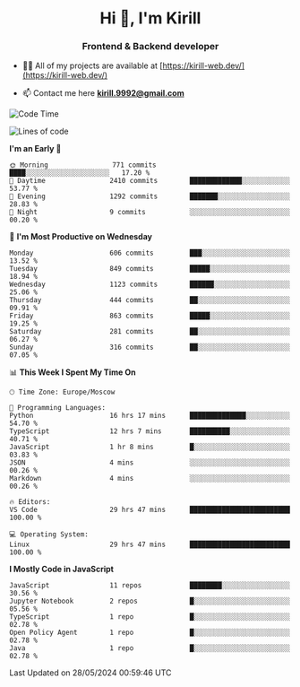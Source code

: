 <h1 align="center">Hi 👋, I'm Kirill</h1>
<h3 align="center">Frontend & Backend developer</h3>

- 👨‍💻 All of my projects are available at [https://kirill-web.dev/](https://kirill-web.dev/)

- 📫 Contact me here **kirill.9992@gmail.com**











<!--START_SECTION:waka-->
![Code Time](http://img.shields.io/badge/Code%20Time-1%2C823%20hrs%2040%20mins-blue)

![Lines of code](https://img.shields.io/badge/From%20Hello%20World%20I%27ve%20Written-4.5%20million%20lines%20of%20code-blue)

**I'm an Early 🐤** 

```text
🌞 Morning                771 commits         ████░░░░░░░░░░░░░░░░░░░░░   17.20 % 
🌆 Daytime                2410 commits        █████████████░░░░░░░░░░░░   53.77 % 
🌃 Evening                1292 commits        ███████░░░░░░░░░░░░░░░░░░   28.83 % 
🌙 Night                  9 commits           ░░░░░░░░░░░░░░░░░░░░░░░░░   00.20 % 
```
📅 **I'm Most Productive on Wednesday** 

```text
Monday                   606 commits         ███░░░░░░░░░░░░░░░░░░░░░░   13.52 % 
Tuesday                  849 commits         █████░░░░░░░░░░░░░░░░░░░░   18.94 % 
Wednesday                1123 commits        ██████░░░░░░░░░░░░░░░░░░░   25.06 % 
Thursday                 444 commits         ██░░░░░░░░░░░░░░░░░░░░░░░   09.91 % 
Friday                   863 commits         █████░░░░░░░░░░░░░░░░░░░░   19.25 % 
Saturday                 281 commits         ██░░░░░░░░░░░░░░░░░░░░░░░   06.27 % 
Sunday                   316 commits         ██░░░░░░░░░░░░░░░░░░░░░░░   07.05 % 
```


📊 **This Week I Spent My Time On** 

```text
🕑︎ Time Zone: Europe/Moscow

💬 Programming Languages: 
Python                   16 hrs 17 mins      ██████████████░░░░░░░░░░░   54.70 % 
TypeScript               12 hrs 7 mins       ██████████░░░░░░░░░░░░░░░   40.71 % 
JavaScript               1 hr 8 mins         █░░░░░░░░░░░░░░░░░░░░░░░░   03.83 % 
JSON                     4 mins              ░░░░░░░░░░░░░░░░░░░░░░░░░   00.26 % 
Markdown                 4 mins              ░░░░░░░░░░░░░░░░░░░░░░░░░   00.26 % 

🔥 Editors: 
VS Code                  29 hrs 47 mins      █████████████████████████   100.00 % 

💻 Operating System: 
Linux                    29 hrs 47 mins      █████████████████████████   100.00 % 
```

**I Mostly Code in JavaScript** 

```text
JavaScript               11 repos            ████████░░░░░░░░░░░░░░░░░   30.56 % 
Jupyter Notebook         2 repos             █░░░░░░░░░░░░░░░░░░░░░░░░   05.56 % 
TypeScript               1 repo              █░░░░░░░░░░░░░░░░░░░░░░░░   02.78 % 
Open Policy Agent        1 repo              █░░░░░░░░░░░░░░░░░░░░░░░░   02.78 % 
Java                     1 repo              █░░░░░░░░░░░░░░░░░░░░░░░░   02.78 % 
```




 Last Updated on 28/05/2024 00:59:46 UTC
<!--END_SECTION:waka-->

